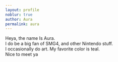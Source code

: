 ```yaml
---
layout: profile
noblur: true
author: Aura
permalink: aura
---
```


Heya, the name Is Aura.  
I do be a big fan of SMG4, and other Nintendo stuff.  
I occasionally do art. My favorite color is teal.  
Nice to meet ya
